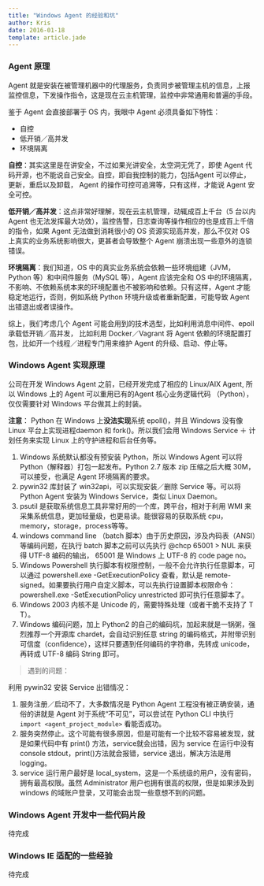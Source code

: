 ```yaml
---
title: "Windows Agent 的经验和坑"
author: Kris
date: 2016-01-18
template: article.jade
---
```


### Agent 原理
Agent 就是安装在被管理机器中的代理服务，负责同步被管理主机的信息，上报监控信息，下发操作指令，这是现在云主机管理，监控中非常通用和普遍的手段。<span class="more"></span>

鉴于 Agent 会直接部署于 OS 内，我眼中 Agent 必须具备如下特性：

* 自控
* 低开销／高并发
* 环境隔离

**自控**：其实这里是在讲安全，不过如果光讲安全，太空洞无凭了，即使 Agent 代码开源，也不能说自己安全。自控，即自我控制的能力，包括Agent 可以停止，更新，重启以及卸载， Agent 的操作可控可追溯等，只有这样，才能说 Agent 安全可控。

**低开销／高并发**：这点非常好理解，现在云主机管理，动辄成百上千台（5 台以内 Agent 也无法发挥最大功效），监控告警，日志查询等操作相应的也是成百上千倍的指令，如果 Agent 无法做到消耗很小的 OS 资源实现高并发，那么不仅对 OS 上真实的业务系统影响很大，更甚者会导致整个 Agent 崩溃出现一些意外的连锁错误。

**环境隔离**：我们知道，OS 中的真实业务系统会依赖一些环境组建（JVM，Python 等）和中间件服务（MySQL 等），Agent 应该完全和 OS 中的环境隔离，不影响、不依赖系统本来的环境配置也不被影响和依赖。只有这样，Agent 才能稳定地运行，否则，例如系统 Python 环境升级或者重新配置，可能导致 Agent 出错退出或者误操作。

综上，我们考虑几个 Agent 可能会用到的技术选型，比如利用消息中间件、epoll 承载低开销／高并发， 比如利用 Docker／Vagrant 将 Agent 依赖的环境配置打包，比如开一个线程／进程专门用来维护 Agent 的升级、启动、停止等。


### Windows Agent 实现原理
公司在开发 Windows Agent 之前，已经开发完成了相应的 Linux/AIX Agent, 所以 Windows 上的 Agent 可以重用已有的Agent 核心业务逻辑代码 （Python），仅仅需要针对 Windows 平台做其上的封装。

**注意**： Python 在 Windows 上**没法实现**系统 epoll()，并且 Windows 没有像 Linux 平台上实现进程daemon 和 fork()。所以我们会用 Windows Service ＋ 计划任务来实现 Linux 上的守护进程和后台任务等。

1. Windows 系统默认都没有预安装 Python，所以 Windows Agent 可以将 Python（解释器）打包一起发布。Python 2.7 版本 zip 压缩之后大概 30M，可以接受，也满足 Agent 环境隔离的要求。
2. pywin32 库封装了 win32api，可以实现安装／删除 Service 等。可以将 Python Agent 安装为 Windows Service，类似 Linux Daemon。
3. psutil 是获取系统信息工具非常好用的一个库，跨平台，相对于利用 WMI 来采集系统信息，更加轻量级，也更易读。能很容易的获取系统 cpu，memory，storage，process等等。
4. windows command line （batch 脚本）由于历史原因，涉及内码表（ANSI）等编码问题，在执行 batch 脚本之前可以先执行 @chcp 65001 > NUL 来获得 UTF-8 编码的输出， 65001 是 Windows 上 UTF-8 的 code page no。
5. Windows Powershell 执行脚本有权限控制，一般不会允许执行任意脚本，可以通过 powershell.exe -GetExecutionPolicy 查看，默认是 remote-signed。如果要执行用户自定义脚本，可以先执行设置脚本权限命令：powershell.exe -SetExecutionPolicy unrestricted 即可执行任意脚本了。
6. Windows 2003 内核不是 Unicode 的，需要特殊处理（或者干脆不支持了 T T）。
7. Windows 编码问题，加上 Python2 的自己的编码坑，加起来就是一锅粥，强烈推荐一个开源库 chardet，会自动识别任意 string 的编码格式，并附带识别可信度（confidence），这样只要遇到任何编码的字符串，先转成 unicode，再转成 UTF-8 编码 String 即可。

>遇到的问题：

利用 pywin32 安装 Service 出错情况：
1. 服务注册／启动不了，大多数情况是 Python Agent 工程没有被正确安装，通俗的讲就是 Agent 对于系统“不可见”，可以尝试在 Python CLI 中执行 `import <agent_project_module>` 看能否成功。
2. 服务突然停止。这个可能有很多原因，但是可能有一个比较不容易被发现，就是如果代码中有 print() 方法，service就会出错，因为 service 在运行中没有console stdout，print()方法就会报错，service 退出，解决方法是用logging。
3. service 运行用户最好是 local_system，这是一个系统级的用户，没有密码，拥有最高权限。虽然 Administrator 用户也拥有很高的权限，但是如果涉及到 windows 的域账户登录，又可能会出现一些意想不到的问题。


### Windows Agent 开发中一些代码片段

待完成

### Windows IE 适配的一些经验

待完成


